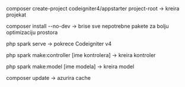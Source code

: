 composer create-project codeigniter4/appstarter project-root -> kreira projekat

composer install --no-dev -> brise sve nepotrebne pakete za bolju optimizaciju prostora

php spark serve -> pokrece Codeigniter v4

php spark make:controller [ime kontrolera] -> kreira kontroler

php spark make:model [ime modela] -> kreira model

composer update -> azurira cache
